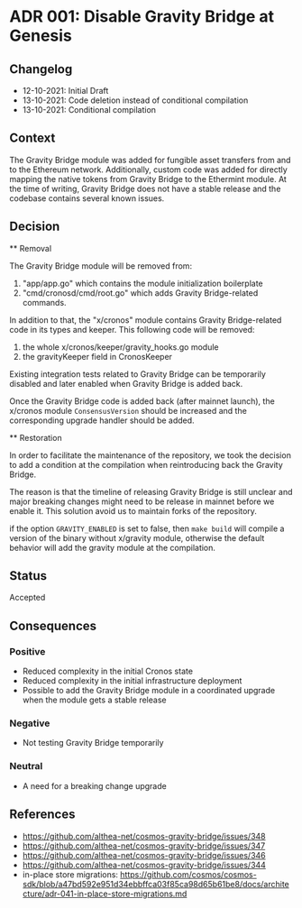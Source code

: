 # ADR 001: Disable Gravity Bridge at Genesis

## Changelog
* 12-10-2021: Initial Draft
* 13-10-2021: Code deletion instead of conditional compilation
* 13-10-2021: Conditional compilation

## Context

The Gravity Bridge module was added for fungible asset transfers from and to the Ethereum network.
Additionally, custom code was added for directly mapping the native tokens from Gravity Bridge
to the Ethermint module. At the time of writing, Gravity Bridge does not have a stable release
and the codebase contains several known issues.

## Decision

** Removal

The Gravity Bridge module will be removed from:
1. "app/app.go" which contains the module initialization boilerplate
2. "cmd/cronosd/cmd/root.go" which adds Gravity Bridge-related commands.

In addition to that, the "x/cronos" module contains Gravity Bridge-related code in its types and keeper. This following code will be removed:
1. the whole x/cronos/keeper/gravity_hooks.go module
2. the gravityKeeper field in CronosKeeper

Existing integration tests related to Gravity Bridge can be temporarily disabled and later enabled when Gravity Bridge is added back.

Once the Gravity Bridge code is added back (after mainnet launch), the x/cronos module `ConsensusVersion` should be increased and the corresponding upgrade handler should be added.


** Restoration 

In order to facilitate the maintenance of the repository, we took the decision to add a condition at the compilation when reintroducing back the Gravity Bridge.

The reason is that the timeline of releasing Gravity Bridge is still unclear and major breaking changes might need to be release in mainnet before we enable it. This solution avoid us to maintain forks of the repository.

if the option `GRAVITY_ENABLED` is set to false, then `make build` will compile a version of the binary without x/gravity module, otherwise the default behavior will add the gravity module at the compilation.


## Status

Accepted

## Consequences

### Positive
* Reduced complexity in the initial Cronos state
* Reduced complexity in the initial infrastructure deployment 
* Possible to add the Gravity Bridge module in a coordinated upgrade when the module gets a stable release

### Negative
* Not testing Gravity Bridge temporarily

### Neutral
* A need for a breaking change upgrade

## References

* https://github.com/althea-net/cosmos-gravity-bridge/issues/348
* https://github.com/althea-net/cosmos-gravity-bridge/issues/347
* https://github.com/althea-net/cosmos-gravity-bridge/issues/346
* https://github.com/althea-net/cosmos-gravity-bridge/issues/344
* in-place store migrations: https://github.com/cosmos/cosmos-sdk/blob/a47bd592e951d34ebbffca03f85ca98d65b61be8/docs/architecture/adr-041-in-place-store-migrations.md 